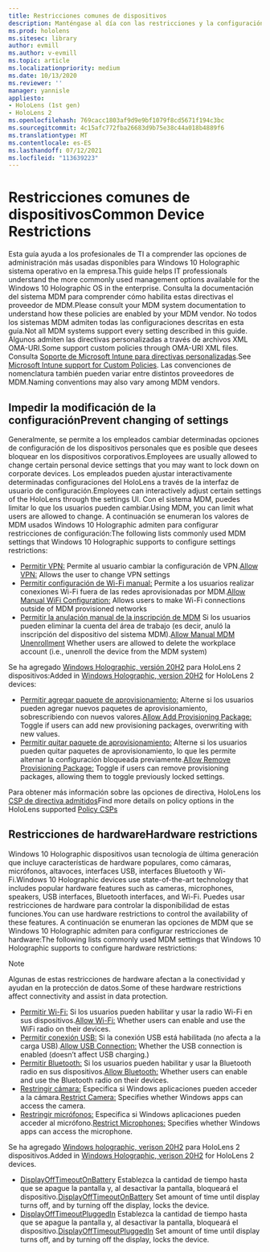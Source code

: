 ```yaml
---
title: Restricciones comunes de dispositivos
description: Manténgase al día con las restricciones y la configuración comunes de los dispositivos HoloLens dispositivo de realidad mixta.
ms.prod: hololens
ms.sitesec: library
author: evmill
ms.author: v-evmill
ms.topic: article
ms.localizationpriority: medium
ms.date: 10/13/2020
ms.reviewer: ''
manager: yannisle
appliesto:
- HoloLens (1st gen)
- HoloLens 2
ms.openlocfilehash: 769cacc1803af9d9e9bf1079f8cd5671f194c3bc
ms.sourcegitcommit: 4c15afc772fba26683d9b75e38c44a018b4889f6
ms.translationtype: MT
ms.contentlocale: es-ES
ms.lasthandoff: 07/12/2021
ms.locfileid: "113639223"
---
```

# <a name="common-device-restrictions"></a><span data-ttu-id="55422-103">Restricciones comunes de dispositivos</span><span class="sxs-lookup"><span data-stu-id="55422-103">Common Device Restrictions</span></span> 

<span data-ttu-id="55422-104">Esta guía ayuda a los profesionales de TI a comprender las opciones de administración más usadas disponibles para Windows 10 Holographic sistema operativo en la empresa.</span><span class="sxs-lookup"><span data-stu-id="55422-104">This guide helps IT professionals understand the more commonly used management options available for the Windows 10 Holographic OS in the enterprise.</span></span> <span data-ttu-id="55422-105">Consulta la documentación del sistema MDM para comprender cómo habilita estas directivas el proveedor de MDM.</span><span class="sxs-lookup"><span data-stu-id="55422-105">Please consult your MDM system documentation to understand how these policies are enabled by your MDM vendor.</span></span> <span data-ttu-id="55422-106">No todos los sistemas MDM admiten todas las configuraciones descritas en esta guía.</span><span class="sxs-lookup"><span data-stu-id="55422-106">Not all MDM systems support every setting described in this guide.</span></span> <span data-ttu-id="55422-107">Algunos admiten las directivas personalizadas a través de archivos XML OMA-URI.</span><span class="sxs-lookup"><span data-stu-id="55422-107">Some support custom policies through OMA-URI XML files.</span></span> <span data-ttu-id="55422-108">Consulta [Soporte de Microsoft Intune para directivas personalizadas](/mem/intune/configuration/custom-settings-windows-10).</span><span class="sxs-lookup"><span data-stu-id="55422-108">See [Microsoft Intune support for Custom Policies](/mem/intune/configuration/custom-settings-windows-10).</span></span> <span data-ttu-id="55422-109">Las convenciones de nomenclatura también pueden variar entre distintos proveedores de MDM.</span><span class="sxs-lookup"><span data-stu-id="55422-109">Naming conventions may also vary among MDM vendors.</span></span>

## <a name="prevent-changing-of-settings"></a><span data-ttu-id="55422-110">Impedir la modificación de la configuración</span><span class="sxs-lookup"><span data-stu-id="55422-110">Prevent changing of settings</span></span>
<span data-ttu-id="55422-111">Generalmente, se permite a los empleados cambiar determinadas opciones de configuración de los dispositivos personales que es posible que desees bloquear en los dispositivos corporativos.</span><span class="sxs-lookup"><span data-stu-id="55422-111">Employees are usually allowed to change certain personal device settings that you may want to lock down on corporate devices.</span></span> <span data-ttu-id="55422-112">Los empleados pueden ajustar interactivamente determinadas configuraciones del HoloLens a través de la interfaz de usuario de configuración.</span><span class="sxs-lookup"><span data-stu-id="55422-112">Employees can interactively adjust certain settings of the HoloLens through the settings UI.</span></span> <span data-ttu-id="55422-113">Con el sistema MDM, puedes limitar lo que los usuarios pueden cambiar.</span><span class="sxs-lookup"><span data-stu-id="55422-113">Using MDM, you can limit what users are allowed to change.</span></span> <span data-ttu-id="55422-114">A continuación se enumeran los valores de MDM usados Windows 10 Holographic admiten para configurar restricciones de configuración:</span><span class="sxs-lookup"><span data-stu-id="55422-114">The following lists commonly used MDM settings that Windows 10 Holographic supports to configure settings restrictions:</span></span>
-   <span data-ttu-id="55422-115">[Permitir VPN:](/windows/client-management/mdm/policy-csp-settings#settings-allowvpn) Permite al usuario cambiar la configuración de VPN.</span><span class="sxs-lookup"><span data-stu-id="55422-115">[Allow VPN:](/windows/client-management/mdm/policy-csp-settings#settings-allowvpn) Allows the user to change VPN settings</span></span>
-   <span data-ttu-id="55422-116">[Permitir configuración de Wi-Fi manual:](/windows/client-management/mdm/policy-csp-wifi#wifi-allowmanualwificonfiguration) Permite a los usuarios realizar conexiones Wi-Fi fuera de las redes aprovisionadas por MDM.</span><span class="sxs-lookup"><span data-stu-id="55422-116">[Allow Manual WiFi Configuration:](/windows/client-management/mdm/policy-csp-wifi#wifi-allowmanualwificonfiguration) Allows users to make Wi-Fi connections outside of MDM provisioned networks</span></span>
-   <span data-ttu-id="55422-117">[Permitir la anulación manual de la inscripción de MDM](/windows/client-management/mdm/policy-csp-experience#experience-allowmanualmdmunenrollment) Si los usuarios pueden eliminar la cuenta del área de trabajo (es decir, anuló la inscripción del dispositivo del sistema MDM).</span><span class="sxs-lookup"><span data-stu-id="55422-117">[Allow Manual MDM Unenrollment](/windows/client-management/mdm/policy-csp-experience#experience-allowmanualmdmunenrollment) Whether users are allowed to delete the workplace account (i.e., unenroll the device from the MDM system)</span></span>

<span data-ttu-id="55422-118">Se ha agregado [Windows Holographic, versión 20H2](hololens-release-notes.md#windows-holographic-version-20h2) para HoloLens 2 dispositivos:</span><span class="sxs-lookup"><span data-stu-id="55422-118">Added in [Windows Holographic, version 20H2](hololens-release-notes.md#windows-holographic-version-20h2) for HoloLens 2 devices:</span></span>
- <span data-ttu-id="55422-119">[Permitir agregar paquete de aprovisionamiento:](/windows/client-management/mdm/policy-csp-security#security-allowaddprovisioningpackage) Alterne si los usuarios pueden agregar nuevos paquetes de aprovisionamiento, sobrescribiendo con nuevos valores.</span><span class="sxs-lookup"><span data-stu-id="55422-119">[Allow Add Provisioning Package:](/windows/client-management/mdm/policy-csp-security#security-allowaddprovisioningpackage) Toggle if users can add new provisioning packages, overwriting with new values.</span></span>
- <span data-ttu-id="55422-120">[Permitir quitar paquete de aprovisionamiento:](/windows/client-management/mdm/policy-csp-security#security-allowremoveprovisioningpackage) Alterne si los usuarios pueden quitar paquetes de aprovisionamiento, lo que les permite alternar la configuración bloqueada previamente.</span><span class="sxs-lookup"><span data-stu-id="55422-120">[Allow Remove Provisioning Package:](/windows/client-management/mdm/policy-csp-security#security-allowremoveprovisioningpackage) Toggle if users can remove provisioning packages, allowing them to toggle previously locked settings.</span></span>

<span data-ttu-id="55422-121">Para obtener más información sobre las opciones de directiva, HoloLens los [CSP de directiva admitidos](/windows/client-management/mdm/policy-csps-supported-by-hololens2)</span><span class="sxs-lookup"><span data-stu-id="55422-121">Find more details on policy options in the HoloLens supported [Policy CSPs](/windows/client-management/mdm/policy-csps-supported-by-hololens2)</span></span>

## <a name="hardware-restrictions"></a><span data-ttu-id="55422-122">Restricciones de hardware</span><span class="sxs-lookup"><span data-stu-id="55422-122">Hardware restrictions</span></span>
<span data-ttu-id="55422-123">Windows 10 Holographic dispositivos usan tecnología de última generación que incluye características de hardware populares, como cámaras, micrófonos, altavoces, interfaces USB, interfaces Bluetooth y Wi-Fi.</span><span class="sxs-lookup"><span data-stu-id="55422-123">Windows 10 Holographic devices use state-of-the-art technology that includes popular hardware features such as cameras, microphones, speakers, USB interfaces, Bluetooth interfaces, and Wi-Fi.</span></span> <span data-ttu-id="55422-124">Puedes usar restricciones de hardware para controlar la disponibilidad de estas funciones.</span><span class="sxs-lookup"><span data-stu-id="55422-124">You can use hardware restrictions to control the availability of these features.</span></span>
<span data-ttu-id="55422-125">A continuación se enumeran las opciones de MDM que se Windows 10 Holographic admiten para configurar restricciones de hardware:</span><span class="sxs-lookup"><span data-stu-id="55422-125">The following lists commonly used MDM settings that Windows 10 Holographic supports to configure hardware restrictions:</span></span>

> [!NOTE]
> <span data-ttu-id="55422-126">Algunas de estas restricciones de hardware afectan a la conectividad y ayudan en la protección de datos.</span><span class="sxs-lookup"><span data-stu-id="55422-126">Some of these hardware restrictions affect connectivity and assist in data protection.</span></span>

-   <span data-ttu-id="55422-127">[Permitir Wi-Fi:](/windows/client-management/mdm/policy-csp-wifi#wifi-allowwifi) Si los usuarios pueden habilitar y usar la radio Wi-Fi en sus dispositivos.</span><span class="sxs-lookup"><span data-stu-id="55422-127">[Allow Wi-Fi:](/windows/client-management/mdm/policy-csp-wifi#wifi-allowwifi) Whether users can enable and use the WiFi radio on their devices.</span></span>
-   <span data-ttu-id="55422-128">[Permitir conexión USB:](/windows/client-management/mdm/policy-csp-connectivity#connectivity-allowusbconnection) Si la conexión USB está habilitada (no afecta a la carga USB).</span><span class="sxs-lookup"><span data-stu-id="55422-128">[Allow USB Connection:](/windows/client-management/mdm/policy-csp-connectivity#connectivity-allowusbconnection) Whether the USB connection is enabled (doesn’t affect USB charging.)</span></span>
-   <span data-ttu-id="55422-129">[Permitir Bluetooth:](/windows/client-management/mdm/policy-csp-connectivity#connectivity-allowbluetooth) Si los usuarios pueden habilitar y usar la Bluetooth radio en sus dispositivos.</span><span class="sxs-lookup"><span data-stu-id="55422-129">[Allow Bluetooth:](/windows/client-management/mdm/policy-csp-connectivity#connectivity-allowbluetooth) Whether users can enable and use the Bluetooth radio on their devices.</span></span>
-   <span data-ttu-id="55422-130">[Restringir cámara:](/windows/client-management/mdm/policy-csp-privacy#privacy-letappsaccesscamera) Especifica si Windows aplicaciones pueden acceder a la cámara.</span><span class="sxs-lookup"><span data-stu-id="55422-130">[Restrict Camera:](/windows/client-management/mdm/policy-csp-privacy#privacy-letappsaccesscamera) Specifies whether Windows apps can access the camera.</span></span>
-   <span data-ttu-id="55422-131">[Restringir micrófonos:](/windows/client-management/mdm/policy-csp-privacy#privacy-letappsaccessmicrophone) Especifica si Windows aplicaciones pueden acceder al micrófono.</span><span class="sxs-lookup"><span data-stu-id="55422-131">[Restrict Microphones:](/windows/client-management/mdm/policy-csp-privacy#privacy-letappsaccessmicrophone) Specifies whether Windows apps can access the microphone.</span></span>

<span data-ttu-id="55422-132">Se ha agregado [Windows holographic, verison 20H2](hololens-release-notes.md#windows-holographic-version-20h2) para HoloLens 2 dispositivos.</span><span class="sxs-lookup"><span data-stu-id="55422-132">Added in [Windows Holographic, verison 20H2](hololens-release-notes.md#windows-holographic-version-20h2) for HoloLens 2 devices.</span></span> 
- <span data-ttu-id="55422-133">[DisplayOffTimeoutOnBattery](/windows/client-management/mdm/policy-csp-power#power-displayofftimeoutonbattery) Establezca la cantidad de tiempo hasta que se apague la pantalla y, al desactivar la pantalla, bloqueará el dispositivo.</span><span class="sxs-lookup"><span data-stu-id="55422-133">[DisplayOffTimeoutOnBattery](/windows/client-management/mdm/policy-csp-power#power-displayofftimeoutonbattery) Set amount of time until display turns off, and by turning off the display, locks the device.</span></span> 
- <span data-ttu-id="55422-134">[DisplayOffTimeoutPluggedIn](/windows/client-management/mdm/policy-csp-power#power-displayofftimeoutpluggedin) Establezca la cantidad de tiempo hasta que se apague la pantalla y, al desactivar la pantalla, bloqueará el dispositivo.</span><span class="sxs-lookup"><span data-stu-id="55422-134">[DisplayOffTimeoutPluggedIn](/windows/client-management/mdm/policy-csp-power#power-displayofftimeoutpluggedin) Set amount of time until display turns off, and by turning off the display, locks the device.</span></span> 
